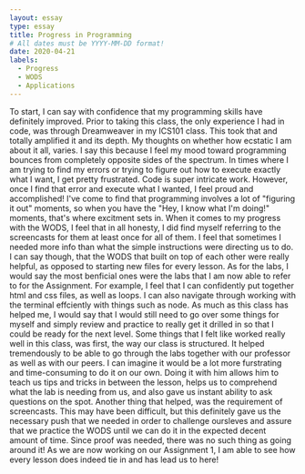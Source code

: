 ```yaml
---
layout: essay
type: essay
title: Progress in Programming 
# All dates must be YYYY-MM-DD format!
date: 2020-04-21
labels:
  - Progress
  - WODS 
  - Applications
---
```


  To start, I can say with confidence that my programming skills have definitely improved. Prior to taking this class, the only experience I had in code, was through Dreamweaver in my ICS101 class. This took that and totally amplified it and its depth. My thoughts on whether how ecstatic I am about it all, varies. I say this because I feel my mood toward programming bounces from completely opposite sides of the spectrum. In times where I am trying to find my errors or trying to figure out how to execute exactly what I want, I get pretty frustrated. Code is super intricate work. However, once I find that error and execute what I wanted, I feel proud and accomplished! I've come to find that programming involves a lot of "figuring it out" moments, so when you have the "Hey, I know what I'm doing!" moments, that's where excitment sets in. 
   When it comes to my progress with the WODS, I feel that in all honesty, I did find myself referring to the screencasts for them at least once for all of them. I feel that sometimes I needed more info than what the simple instructions were directing us to do. I can say though, that the WODS that built on top of each other were really helpful, as opposed to starting new files for every lesson. As for the labs, I would say the most benficial ones were the labs that I am now able to refer to for the Assignment. For example, I feel that I can confidently put together html and css files, as well as loops. I can also navigate through working with the terminal effciently with things such as node. 
   As much as this class has helped me, I would say that I would still need to go over some things for myself and simply review and practice to really get it drilled in so that I could be ready for the next level. Some things that I felt like worked really well in this class, was first, the way our class is structured. It helped tremendously to be able to go through the labs together with our professor as well as with our peers. I can imagine it would be a lot more furstrating and time-consuming to do it on our own. Doing it with him allows him to teach us tips and tricks in between the lesson, helps us to comprehend what the lab is needing from us, and also gave us instant ability to ask questions on the spot. Another thing that helped, was the requirement of screencasts. This may have been difficult, but this definitely gave us the necessary push that we needed in order to challenge oursleves and assure that we practice the WODS until we can do it in the expected decent amount of time. Since proof was needed, there was no such thing as going around it! 
   As we are now working on our Assignment 1, I am able to see how every lesson does indeed tie in and has lead us to here! 
